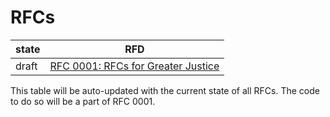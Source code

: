 # RFCs

| state    | RFD |
| -------- | ------------------------------------------------------------- |
| draft  | [RFC 0001: RFCs for Greater Justice](https://github.com/prashanthb-ai/rfc/pull/2) |

This table will be auto-updated with the current state of all RFCs.
The code to do so will be a part of RFC 0001.
